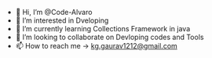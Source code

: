 - 👋 Hi, I’m @Code-Alvaro
- 👀 I’m interested in Dveloping 
- 🌱 I’m currently learning Collections Framework in java
- 💞️ I’m looking to collaborate on Devloping codes and Tools
- 📫 How to reach me -> kg.gaurav1212@gmail.com

<!---
Code-Alvaro/Code-Alvaro is a ✨ special ✨ repository because its `README.md` (this file) appears on your GitHub profile.
You can click the Preview link to take a look at your changes.
--->
